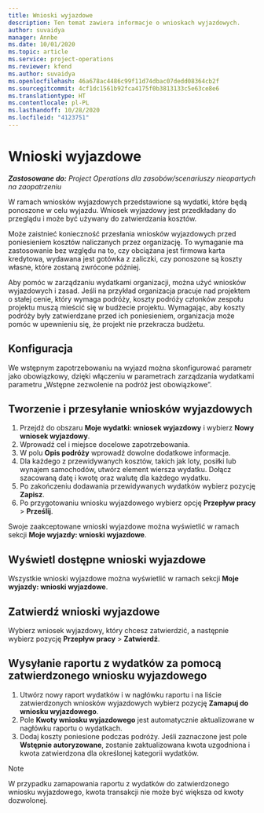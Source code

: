 ```yaml
---
title: Wnioski wyjazdowe
description: Ten temat zawiera informacje o wnioskach wyjazdowych.
author: suvaidya
manager: Annbe
ms.date: 10/01/2020
ms.topic: article
ms.service: project-operations
ms.reviewer: kfend
ms.author: suvaidya
ms.openlocfilehash: 46a678ac4486c99f11d74dbac07dedd08364cb2f
ms.sourcegitcommit: 4cf1dc1561b92fca4175f0b3813133c5e63ce8e6
ms.translationtype: HT
ms.contentlocale: pl-PL
ms.lasthandoff: 10/28/2020
ms.locfileid: "4123751"
---
```

# <a name="travel-requisitions"></a>Wnioski wyjazdowe

_**Zastosowane do:** Project Operations dla zasobów/scenariuszy nieopartych na zaopatrzeniu_

W ramach wniosków wyjazdowych przedstawione są wydatki, które będą ponoszone w celu wyjazdu. Wniosek wyjazdowy jest przedkładany do przeglądu i może być używany do zatwierdzania kosztów.

Może zaistnieć konieczność przesłania wniosków wyjazdowych przed poniesieniem kosztów naliczanych przez organizację. To wymaganie ma zastosowanie bez względu na to, czy obciążana jest firmowa karta kredytowa, wydawana jest gotówka z zaliczki, czy ponoszone są koszty własne, które zostaną zwrócone później.

Aby pomóc w zarządzaniu wydatkami organizacji, można użyć wniosków wyjazdowych i zasad. Jeśli na przykład organizacja pracuje nad projektem o stałej cenie, który wymaga podróży, koszty podróży członków zespołu projektu muszą mieścić się w budżecie projektu. Wymagając, aby koszty podróży były zatwierdzane przed ich poniesieniem, organizacja może pomóc w upewnieniu się, że projekt nie przekracza budżetu.

## <a name="configuration"></a>Konfiguracja 

We wstępnym zapotrzebowaniu na wyjazd można skonfigurować parametr jako obowiązkowy, dzięki włączeniu w parametrach zarządzania wydatkami parametru „Wstępne zezwolenie na podróż jest obowiązkowe”. 

## <a name="create-and-submit-a-travel-requisition"></a>Tworzenie i przesyłanie wniosków wyjazdowych

1. Przejdź do obszaru **Moje wydatki: wniosek wyjazdowy** i wybierz **Nowy wniosek wyjazdowy**.
2. Wprowadź cel i miejsce docelowe zapotrzebowania.
3. W polu **Opis podróży** wprowadź dowolne dodatkowe informacje. 
4. Dla każdego z przewidywanych kosztów, takich jak loty, posiłki lub wynajem samochodów, utwórz element wiersza wydatku. Dołącz szacowaną datę i kwotę oraz walutę dla każdego wydatku. 
5. Po zakończeniu dodawania przewidywanych wydatków wybierz pozycję **Zapisz**.
6. Po przygotowaniu wniosku wyjazdowego wybierz opcję **Przepływ pracy** > **Prześlij**.

Swoje zaakceptowane wnioski wyjazdowe można wyświetlić w ramach sekcji **Moje wyjazdy: wnioski wyjazdowe**. 

## <a name="view-available-travel-requisitions"></a>Wyświetl dostępne wnioski wyjazdowe

Wszystkie wnioski wyjazdowe można wyświetlić w ramach sekcji **Moje wyjazdy: wnioski wyjazdowe**.

## <a name="approve-travel-requisitions"></a>Zatwierdź wnioski wyjazdowe

Wybierz wniosek wyjazdowy, który chcesz zatwierdzić, a następnie wybierz pozycję **Przepływ pracy** > **Zatwierdź**.  

## <a name="submit-an-expense-report-using-your-approved-travel-requisition"></a>Wysyłanie raportu z wydatków za pomocą zatwierdzonego wniosku wyjazdowego

1. Utwórz nowy raport wydatków i w nagłówku raportu i na liście zatwierdzonych wniosków wyjazdowych wybierz pozycję **Zamapuj do wniosku wyjazdowego**.
2. Pole **Kwoty wniosku wyjazdowego** jest automatycznie aktualizowane w nagłówku raportu o wydatkach.
3. Dodaj koszty poniesione podczas podróży. Jeśli zaznaczone jest pole **Wstępnie autoryzowane**, zostanie zaktualizowana kwota uzgodniona i kwota zatwierdzona dla określonej kategorii wydatków.

> [!NOTE]
> W przypadku zamapowania raportu z wydatków do zatwierdzonego wniosku wyjazdowego, kwota transakcji nie może być większa od kwoty dozwolonej. 
